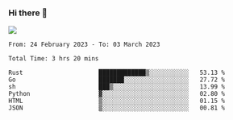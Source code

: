 ### Hi there 👋️

![](https://komarev.com/ghpvc/?username=Loner1024)

<!--START_SECTION:waka-->

```text
From: 24 February 2023 - To: 03 March 2023

Total Time: 3 hrs 20 mins

Rust                     █████████████▒░░░░░░░░░░░   53.13 %
Go                       ███████░░░░░░░░░░░░░░░░░░   27.72 %
sh                       ███▒░░░░░░░░░░░░░░░░░░░░░   13.99 %
Python                   ▓░░░░░░░░░░░░░░░░░░░░░░░░   02.80 %
HTML                     ▒░░░░░░░░░░░░░░░░░░░░░░░░   01.15 %
JSON                     ▒░░░░░░░░░░░░░░░░░░░░░░░░   00.81 %
```

<!--END_SECTION:waka-->



